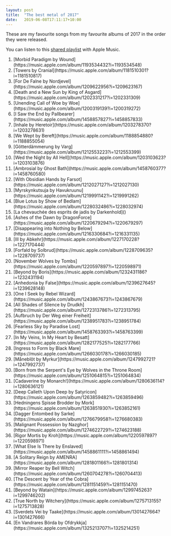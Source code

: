 ```yaml
---
layout: post
title:  "The best metal of 2017"
date:   2019-06-08T17:11:17+10:00
---
```


These are my favourite songs from my favourite albums of 2017 in the order they were released.

You can listen to this [shared playlist][] with Apple Music.

[shared playlist]: https://music.apple.com/playlist/pl.u-r06mBu9maaoG

1. <!-- 2017-01-20 --> [Morbid Paradigm by Wound](https://music.apple.com/album/1193534432?i=1193534548)
1. <!-- 2017-02-10 --> [Towers by Cranial](https://music.apple.com/album/1181510301?i=1181510817)
1. <!-- 2017-02-20 --> [For De Falne by Nordjevel](https://music.apple.com/album/1209622956?i=1209623167)
1. <!-- 2017-03-17 --> [Death and a New Sun by King of Asgard](https://music.apple.com/album/1202331217?i=1202331309)
1. <!-- 2017-03-17 --> [Unending Call of Woe by Woe](https://music.apple.com/album/1200319139?i=1200319272)
1. <!-- 2017-03-24 --> [I Saw the End by Pallbearer](https://music.apple.com/album/1458857827?i=1458857833)
1. <!-- 2017-03-24 --> [Inhale by Heretoir](https://music.apple.com/album/1203278370?i=1203278631)
1. <!-- 2017-03-31 --> [We Wept by Bereft](https://music.apple.com/album/1188854880?i=1188855054)
1. <!-- 2017-04-14 --> [Götterdämmerung by Varg](https://music.apple.com/album/1212553223?i=1212553399)
1. <!-- 2017-04-14 --> [Wed the Night by All Hell](https://music.apple.com/album/1203103623?i=1203103876)
1. <!-- 2017-04-21 --> [Ambrosial by Ghost Bath](https://music.apple.com/album/1458760377?i=1458760580)
1. <!-- 2017-04-21 --> [With Obsidian Hands by Farsot](https://music.apple.com/album/1212027127?i=1212027130)
1. <!-- 2017-04-29 --> [Myrskynkutsuja by Havukruunu](https://music.apple.com/album/1219991142?i=1219991262)
1. <!-- 2017-05-12 --> [Blue Lotus by Show of Bedlam](https://music.apple.com/album/1228032486?i=1228032974)
1. <!-- 2017-05-17 --> [La chevauchée des esprits de jadis by Darkenhold]()
1. <!-- 2017-05-19 --> [Ashes of the Dawn by DragonForce](https://music.apple.com/album/1220679294?i=1220679297)
1. <!-- 2017-05-19 --> [Disappearing into Nothing by Below](https://music.apple.com/album/1216330684?i=1216331135)
1. <!-- 2017-05-19 --> [III by Abkehr](https://music.apple.com/album/1227170228?i=1227170444)
1. <!-- 2017-06-09 --> [Forfald by Solbrud](https://music.apple.com/album/1228709635?i=1228709737)
1. <!-- 2017-06-16 --> [November Wolves by Tombs](https://music.apple.com/album/1220597897?i=1220598971)
1. <!-- 2017-07-14 --> [Beyond by Boris](https://music.apple.com/album/1232431186?i=1232431194)
1. <!-- 2017-07-28 --> [Anhedonia by False](https://music.apple.com/album/1239627645?i=1239628148)
1. <!-- 2017-08-18 --> [One I Seek by Rebel Wizard](https://music.apple.com/album/1243867673?i=1243867679)
1. <!-- 2017-08-25 --> [All Shades of Silence by Drudkh](https://music.apple.com/album/1272313786?i=1272313795)
1. <!-- 2017-08-25 --> [Aufbruch by Der Weg einer Freiheit](https://music.apple.com/album/1238951783?i=1238951784)
1. <!-- 2017-09-01 --> [Fearless Sky by Paradise Lost](https://music.apple.com/album/1458763393?i=1458763399)
1. <!-- 2017-09-01 --> [In My Veins, In My Heart by Besatt](https://music.apple.com/album/1282177525?i=1282177766)
1. <!-- 2017-09-15 --> [Ingress to Form by Black Mare](https://music.apple.com/album/1266030178?i=1266030185)
1. <!-- 2017-09-15 --> [Måneblôt by Myrkur](https://music.apple.com/album/1247992721?i=1247992737)
1. <!-- 2017-09-22 --> [Born from the Serpent's Eye by Wolves in the Throne Room](https://music.apple.com/album/1251064815?i=1251064834)
1. <!-- 2017-09-22 --> [Cadaverine by Monarch!](https://music.apple.com/album/1280636114?i=1280636121)
1. <!-- 2017-09-22 --> [Deep Calleth Upon Deep by Satyricon](https://music.apple.com/album/1263859482?i=1263859496)
1. <!-- 2017-09-29 --> [Hedningens Spisse Brodder by Mork](https://music.apple.com/album/1263851930?i=1263852161)
1. <!-- 2017-10-13 --> [Dagger Entombed by Sarke](https://music.apple.com/album/1276679958?i=1276680383)
1. <!-- 2017-10-13 --> [Malignant Possession by Nazghor](https://music.apple.com/album/1274622729?i=1274623188)
1. <!-- 2017-10-13 --> [Rigor Mortis by Kroh](https://music.apple.com/album/1220597897?i=1220598971)
1. <!-- 2017-10-13 --> [What Else Is There by Enslaved](https://music.apple.com/album/1458861111?i=1458861494)
1. <!-- 2017-10-20 --> [A Solitary Reign by AMENRA](https://music.apple.com/album/1281801166?i=1281801314)
1. <!-- 2017-10-20 --> [Mirror Reaper by Bell Witch](https://music.apple.com/album/1260704278?i=1260704413)
1. <!-- 2017-10-27 --> [The Descent by Year of the Cobra](https://music.apple.com/album/1281151459?i=1281151470)
1. <!-- 2017-10-31 --> [Beyond by Watain](https://music.apple.com/album/1299745263?i=1299746202)
1. <!-- 2017-11-10 --> [True North by Witchery](https://music.apple.com/album/1275713155?i=1275713828)
1. <!-- 2017-11-24 --> [Sverdets Vei by Taake](https://music.apple.com/album/1301427664?i=1301427666)
1. <!-- 2017-12-18 --> [En Vandrares Börda by Ofdrykkja](https://music.apple.com/album/1325213707?i=1325214251)
